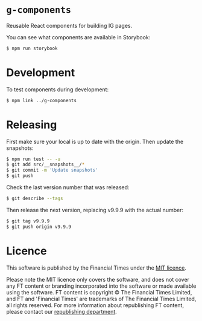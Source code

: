 # `g-components`

Reusable React components for building IG pages.

You can see what components are available in Storybook:

```bash
$ npm run storybook
```

# Development

To test components during development:

```bash
$ npm link ../g-components
```

# Releasing

First make sure your local is up to date with the origin. Then update the snapshots:

```bash
$ npm run test -- -u
$ git add src/__snapshots__/*
$ git commit -m 'Update snapshots'
$ git push
```

Check the last version number that was released:

```bash
$ git describe --tags
```

Then release the next version, replacing v9.9.9 with the actual number:

```bash
$ git tag v9.9.9
$ git push origin v9.9.9
```

# Licence

This software is published by the Financial Times under the [MIT licence](https://opensource.org/licenses/MIT).

Please note the MIT licence only covers the software, and does not cover any FT content or branding incorporated into the software or made available using the software. FT content is copyright © The Financial Times Limited, and FT and 'Financial Times' are trademarks of The Financial Times Limited, all rights reserved. For more information about republishing FT content, please contact our [republishing department](https://ft.com/republishing).
